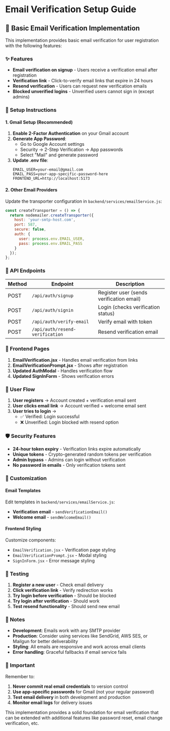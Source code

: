 # Email Verification Setup Guide

## 📧 Basic Email Verification Implementation

This implementation provides basic email verification for user registration with the following features:

### ✨ Features
- **Email verification on signup** - Users receive a verification email after registration
- **Verification link** - Click-to-verify email links that expire in 24 hours
- **Resend verification** - Users can request new verification emails
- **Blocked unverified logins** - Unverified users cannot sign in (except admins)


### 🔧 Setup Instructions

#### 1. Gmail Setup (Recommended)
1. **Enable 2-Factor Authentication** on your Gmail account
2. **Generate App Password**:
   - Go to Google Account settings
   - Security → 2-Step Verification → App passwords
   - Select "Mail" and generate password
3. **Update .env file**:
   ```env
   EMAIL_USER=your-email@gmail.com
   EMAIL_PASS=your-app-specific-password-here
   FRONTEND_URL=http://localhost:5173
   ```

#### 2. Other Email Providers
Update the transporter configuration in `backend/services/emailService.js`:
```javascript
const createTransporter = () => {
  return nodemailer.createTransporter({
    host: 'your-smtp-host.com',
    port: 587,
    secure: false,
    auth: {
      user: process.env.EMAIL_USER,
      pass: process.env.EMAIL_PASS
    }
  });
};
```

### 🚀 API Endpoints

| Method | Endpoint | Description |
|--------|----------|-------------|
| POST | `/api/auth/signup` | Register user (sends verification email) |
| POST | `/api/auth/signin` | Login (checks verification status) |
| POST | `/api/auth/verify-email` | Verify email with token |
| POST | `/api/auth/resend-verification` | Resend verification email |

### 📱 Frontend Pages

1. **EmailVerification.jsx** - Handles email verification from links
2. **EmailVerificationPrompt.jsx** - Shows after registration
3. **Updated AuthModal** - Handles verification flow
4. **Updated SignInForm** - Shows verification errors

### 🎯 User Flow

1. **User registers** → Account created + verification email sent
2. **User clicks email link** → Account verified + welcome email sent
3. **User tries to login** → 
   - ✅ Verified: Login successful
   - ❌ Unverified: Login blocked with resend option

### 🛡️ Security Features

- **24-hour token expiry** - Verification links expire automatically
- **Unique tokens** - Crypto-generated random tokens per verification
- **Admin bypass** - Admins can login without verification
- **No password in emails** - Only verification tokens sent

### 🎨 Customization

#### Email Templates
Edit templates in `backend/services/emailService.js`:
- **Verification email** - `sendVerificationEmail()`
- **Welcome email** - `sendWelcomeEmail()`

#### Frontend Styling
Customize components:
- `EmailVerification.jsx` - Verification page styling
- `EmailVerificationPrompt.jsx` - Modal styling
- `SignInForm.jsx` - Error message styling

### 🧪 Testing

1. **Register a new user** - Check email delivery
2. **Click verification link** - Verify redirection works
3. **Try login before verification** - Should be blocked
4. **Try login after verification** - Should work
5. **Test resend functionality** - Should send new email

### 📝 Notes

- **Development**: Emails work with any SMTP provider
- **Production**: Consider using services like SendGrid, AWS SES, or Mailgun for better deliverability
- **Styling**: All emails are responsive and work across email clients
- **Error handling**: Graceful fallbacks if email service fails

### 🚨 Important

Remember to:
1. **Never commit real email credentials** to version control
2. **Use app-specific passwords** for Gmail (not your regular password)
3. **Test email delivery** in both development and production
4. **Monitor email logs** for delivery issues

This implementation provides a solid foundation for email verification that can be extended with additional features like password reset, email change verification, etc.